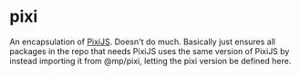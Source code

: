 # pixi

An encapsulation of [PixiJS](https://pixijs.com/). Doesn't do much. Basically
just ensures all packages in the repo that needs PixiJS uses the same version of
PixiJS by instead importing it from @mp/pixi, letting the pixi version be
defined here.
